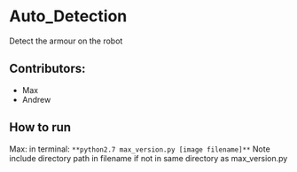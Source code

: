 # Auto_Detection
Detect the armour on the robot

## Contributors:
- Max
- Andrew

## How to run
Max:
in terminal:
   ```**python2.7 max_version.py [image filename]**```
   Note include directory path in filename if not in same directory as max_version.py


